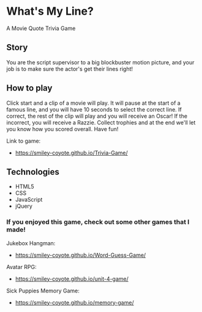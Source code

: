 # What's My Line? 
A Movie Quote Trivia Game

## Story
You are the script supervisor to a big blockbuster motion picture, and your job is 
to make sure the actor's get their lines right!

## How to play
Click start and a clip of a movie will play. It will pause at the start of a famous line, and you
will have 10 seconds to select the correct line. If correct, the rest of the clip will play and
you will receive an Oscar! If the incorrect, you will receive a Razzie.
Collect trophies and at the end we'll let you know how you scored overall. Have fun!

Link to game:
* https://smiley-coyote.github.io/Trivia-Game/

## Technologies
* HTML5
* CSS
* JavaScript
* jQuery

### If you enjoyed this game, check out some other games that I made!
Jukebox Hangman:
* https://smiley-coyote.github.io/Word-Guess-Game/

Avatar RPG:
* https://smiley-coyote.github.io/unit-4-game/

Sick Puppies Memory Game:
* https://smiley-coyote.github.io/memory-game/


